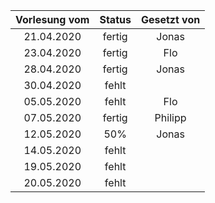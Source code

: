 
| Vorlesung vom | Status | Gesetzt von | 
|:-------------:|:------:|:-----------:|
| 21.04.2020    | fertig | Jonas       |
| 23.04.2020    | fertig | Flo         |
| 28.04.2020    | fertig | Jonas       |
| 30.04.2020    | fehlt  |             |
| 05.05.2020    | fehlt  | Flo         |
| 07.05.2020    | fertig | Philipp     |
| 12.05.2020    | 50%    | Jonas       |
| 14.05.2020    | fehlt  |             |
| 19.05.2020    | fehlt  | |
| 20.05.2020    | fehlt  | |
